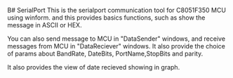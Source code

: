 B# SerialPort
This is the serialport communication tool for C8051F350 MCU using winform. and this provides basics functions, such as show the message in ASCII or HEX.

You can also send message to MCU in "DataSender" windows, and receive messages from MCU in "DataReciever" windows. 
It also provide the choice of params about BandRate, DateBits, PortName,StopBits and parity.

It also provides the view of date recieved showing in graph.
